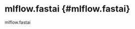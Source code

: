 # mlflow.fastai {#mlflow.fastai}

<div class="automodule" markdown="1" members="" undoc-members=""
show-inheritance="">

mlflow.fastai

</div>
